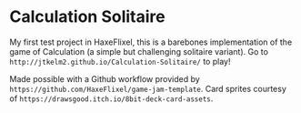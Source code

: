 # Calculation Solitaire

My first test project in HaxeFlixel, this is a barebones implementation of the game of Calculation (a simple but challenging solitaire variant). Go to `http://jtkelm2.github.io/Calculation-Solitaire/` to play!

Made possible with a Github workflow provided by `https://github.com/HaxeFlixel/game-jam-template`. Card sprites courtesy of `https://drawsgood.itch.io/8bit-deck-card-assets`.
